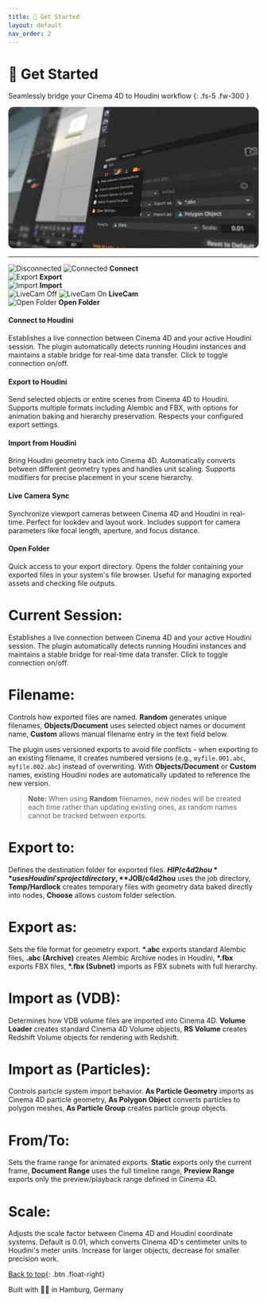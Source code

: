 ```yaml
---
title: 🎯 Get Started
layout: default
nav_order: 2
---
```


# 🎯 Get Started

Seamlessly bridge your Cinema 4D to Houdini workflow
{: .fs-5 .fw-300 }

![](assets/img/MacroDOF_01_16x9.png)

---

<div class="main-actions">
  <div class="actions-grid">
    <div class="action-item" data-action="connect">
      <span class="action-icon">
      <img src="{{ '/assets/svg/connect.svg' | relative_url }}" alt="Disconnected" class="default-icon">
      <img src="{{ '/assets/svg/stop_connect.svg' | relative_url }}" alt="Connected" class="active-icon">
      </span>
      <strong>Connect</strong>
    </div>
    <div class="action-item" data-action="export">
      <span class="action-icon"><img src="{{ '/assets/svg/export_arrow.svg' | relative_url }}" alt="Export"></span>
      <strong>Export</strong>
    </div>
    <div class="action-item" data-action="import">
      <span class="action-icon"><img src="{{ '/assets/svg/import_arrow.svg' | relative_url }}" alt="Import"></span>
      <strong>Import</strong>
    </div>
    <div class="action-item" data-action="livecam">
      <span class="action-icon">
      <img src="{{ '/assets/svg/livecam_off.svg' | relative_url }}" alt="LiveCam Off" class="default-icon">
      <img src="{{ '/assets/svg/livecam_on.svg' | relative_url }}" alt="LiveCam On" class="active-icon">
      </span>
      <strong>LiveCam</strong>
    </div>
    <div class="action-item" data-action="folder">
      <span class="action-icon"><img src="{{ '/assets/svg/folder.svg' | relative_url }}" alt="Open Folder"></span>
      <strong>Open Folder</strong>
    </div>
  </div>


  <div class="action-explanation" id="explanation-container">
    <div class="explanation active" data-explanation="connect">
      <h4>Connect to Houdini</h4>
      <p>Establishes a live connection between Cinema 4D and your active Houdini session. The plugin automatically detects running Houdini instances and maintains a stable bridge for real-time data transfer. Click to toggle connection on/off.</p>
    </div>
    <div class="explanation" data-explanation="export">
      <h4>Export to Houdini</h4>
      <p>Send selected objects or entire scenes from Cinema 4D to Houdini. Supports multiple formats including Alembic and FBX, with options for animation baking and hierarchy preservation. Respects your configured export settings.</p>
    </div>
    <div class="explanation" data-explanation="import">
      <h4>Import from Houdini</h4>
      <p>Bring Houdini geometry back into Cinema 4D. Automatically converts between different geometry types and handles unit scaling. Supports modifiers for precise placement in your scene hierarchy.</p>
    </div>
    <div class="explanation" data-explanation="livecam">
      <h4>Live Camera Sync</h4>
      <p>Synchronize viewport cameras between Cinema 4D and Houdini in real-time. Perfect for lookdev and layout work. Includes support for camera parameters like focal length, aperture, and focus distance.</p>
    </div>
    <div class="explanation" data-explanation="folder">
      <h4>Open Folder</h4>
      <p>Quick access to your export directory. Opens the folder containing your exported files in your system's file browser. Useful for managing exported assets and checking file outputs.</p>
    </div>
  </div>
</div>


# Current Session:

Establishes a live connection between Cinema 4D and your active Houdini session. The plugin automatically detects running Houdini instances and maintains a stable bridge for real-time data transfer. Click to toggle connection on/off.

# Filename:

Controls how exported files are named. **Random** generates unique filenames, **Objects/Document** uses selected object names or document name, **Custom** allows manual filename entry in the text field below.

The plugin uses versioned exports to avoid file conflicts - when exporting to an existing filename, it creates numbered versions (e.g., `myfile.001.abc`, `myfile.002.abc`) instead of overwriting. With **Objects/Document** or **Custom** names, existing Houdini nodes are automatically updated to reference the new version.

> **Note:** When using **Random** filenames, new nodes will be created each time rather than updating existing ones, as random names cannot be tracked between exports.

# Export to:

Defines the destination folder for exported files. **$HIP/c4d2hou** uses Houdini's project directory, **$JOB/c4d2hou** uses the job directory, **Temp/Hardlock** creates temporary files with geometry data baked directly into nodes, **Choose** allows custom folder selection.

# Export as:

Sets the file format for geometry export. **\*.abc** exports standard Alembic files, **.abc (Archive)** creates Alembic Archive nodes in Houdini, **\*.fbx** exports FBX files, **\*.fbx (Subnet)** imports as FBX subnets with full hierarchy.

# Import as (VDB):

Determines how VDB volume files are imported into Cinema 4D. **Volume Loader** creates standard Cinema 4D Volume objects, **RS Volume** creates Redshift Volume objects for rendering with Redshift.

# Import as (Particles):

Controls particle system import behavior. **As Particle Geometry** imports as Cinema 4D particle geometry, **As Polygon Object** converts particles to polygon meshes, **As Particle Group** creates particle group objects.

# From/To:

Sets the frame range for animated exports. **Static** exports only the current frame, **Document Range** uses the full timeline range, **Preview Range** exports only the preview/playback range defined in Cinema 4D.

# Scale:

Adjusts the scale factor between Cinema 4D and Houdini coordinate systems. Default is 0.01, which converts Cinema 4D's centimeter units to Houdini's meter units. Increase for larger objects, decrease for smaller precision work.

[Back to top](#top){: .btn .float-right}

<div class="footer-info">
  <span class="connection-status">Built with 💙🧡 in Hamburg, Germany</span>
</div>

<link rel="stylesheet" href="{{ '/assets/css/general.css' | relative_url }}">
<link rel="stylesheet" href="{{ '/assets/css/overview.css' | relative_url }}">
<script src="{{ '/assets/js/overview.js' | relative_url }}" defer></script>